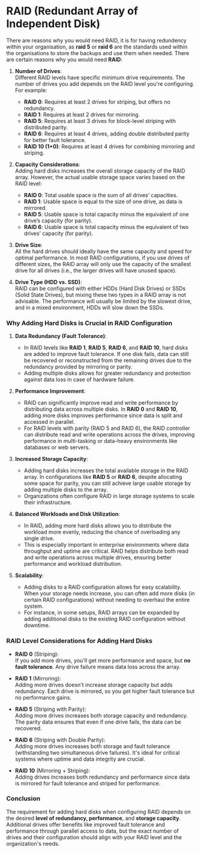 # RAID (Redundant Array of Independent Disk)

There are reasons why you would need RAID, it is for having redundency within your organisation, as **raid 5** or **raid 6** are the standards used within the organisations to store the backups and use them when needed. There are certain reasons why you would need **RAID**:

1. **Number of Drives**:  
   Different RAID levels have specific minimum drive requirements. The number of drives you add depends on the RAID level you're configuring. For example:
   - **RAID 0**: Requires at least 2 drives for striping, but offers no redundancy.
   - **RAID 1**: Requires at least 2 drives for mirroring.
   - **RAID 5**: Requires at least 3 drives for block-level striping with distributed parity.
   - **RAID 6**: Requires at least 4 drives, adding double distributed parity for better fault tolerance.
   - **RAID 10 (1+0)**: Requires at least 4 drives for combining mirroring and striping.

2. **Capacity Considerations**:  
   Adding hard disks increases the overall storage capacity of the RAID array. However, the actual usable storage space varies based on the RAID level:
   - **RAID 0**: Total usable space is the sum of all drives’ capacities.
   - **RAID 1**: Usable space is equal to the size of one drive, as data is mirrored.
   - **RAID 5**: Usable space is total capacity minus the equivalent of one drive’s capacity (for parity).
   - **RAID 6**: Usable space is total capacity minus the equivalent of two drives’ capacity (for parity).

3. **Drive Size**:  
   All the hard drives should ideally have the same capacity and speed for optimal performance. In most RAID configurations, if you use drives of different sizes, the RAID array will only use the capacity of the smallest drive for all drives (i.e., the larger drives will have unused space).

4. **Drive Type (HDD vs. SSD)**:  
   RAID can be configured with either HDDs (Hard Disk Drives) or SSDs (Solid State Drives), but mixing these two types in a RAID array is not advisable. The performance will usually be limited by the slowest drive, and in a mixed environment, HDDs will slow down the SSDs.

### Why Adding Hard Disks is Crucial in RAID Configuration

1. **Data Redundancy (Fault Tolerance)**:  
   - In RAID levels like **RAID 1**, **RAID 5**, **RAID 6**, and **RAID 10**, hard disks are added to improve fault tolerance. If one disk fails, data can still be recovered or reconstructed from the remaining drives due to the redundancy provided by mirroring or parity.
   - Adding multiple disks allows for greater redundancy and protection against data loss in case of hardware failure.

2. **Performance Improvement**:  
   - RAID can significantly improve read and write performance by distributing data across multiple disks. In **RAID 0** and **RAID 10**, adding more disks improves performance since data is split and accessed in parallel.
   - For RAID levels with parity (RAID 5 and RAID 6), the RAID controller can distribute read and write operations across the drives, improving performance in multi-tasking or data-heavy environments like databases or web servers.

3. **Increased Storage Capacity**:  
   - Adding hard disks increases the total available storage in the RAID array. In configurations like **RAID 5** or **RAID 6**, despite allocating some space for parity, you can still achieve large usable storage by adding multiple disks to the array.
   - Organizations often configure RAID in large storage systems to scale their infrastructure.

4. **Balanced Workloads and Disk Utilization**:  
   - In RAID, adding more hard disks allows you to distribute the workload more evenly, reducing the chance of overloading any single drive.
   - This is especially important in enterprise environments where data throughput and uptime are critical. RAID helps distribute both read and write operations across multiple drives, ensuring better performance and workload distribution.

5. **Scalability**:  
   - Adding disks to a RAID configuration allows for easy scalability. When your storage needs increase, you can often add more disks (in certain RAID configurations) without needing to overhaul the entire system.
   - For instance, in some setups, RAID arrays can be expanded by adding additional disks to the existing RAID configuration without downtime.

### RAID Level Considerations for Adding Hard Disks

- **RAID 0** (Striping):  
  If you add more drives, you'll get more performance and space, but **no fault tolerance**. Any drive failure means data loss across the array.
  
- **RAID 1** (Mirroring):  
  Adding more drives doesn't increase storage capacity but adds redundancy. Each drive is mirrored, so you get higher fault tolerance but no performance gains.

- **RAID 5** (Striping with Parity):  
  Adding more drives increases both storage capacity and redundancy. The parity data ensures that even if one drive fails, the data can be recovered.

- **RAID 6** (Striping with Double Parity):  
  Adding more drives increases both storage and fault tolerance (withstanding two simultaneous drive failures). It's ideal for critical systems where uptime and data integrity are crucial.

- **RAID 10** (Mirroring + Striping):  
  Adding drives increases both redundancy and performance since data is mirrored for fault tolerance and striped for performance.

### Conclusion
The requirement for adding hard disks when configuring RAID depends on the desired **level of redundancy, performance**, and **storage capacity**. Additional drives offer benefits like improved fault tolerance and performance through parallel access to data, but the exact number of drives and their configuration should align with your RAID level and the organization's needs.